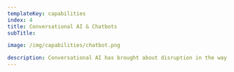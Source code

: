 ```yaml
---
templateKey: capabilities
index: 4
title: Conversational AI & Chatbots
subTitle: 

image: /img/capabilities/chatbot.png

description: Conversational AI has brought about disruption in the way users interact with applications, and how customers reach out to businesses - for service, marketing or sales. There are endless possibilities in how AI driven conversation flows can be used - chatbots, virtual assistants, Alexa Skills to name a few. Organiations need support that can intelligently find answers, sales that needs to engage the cutomers when they're most likely to buy and assistants that gently nudge the users when they're lost. We help you create omni channel conversational experiences so you can reach your users and customers on the platforms they are familiar with. 
---
```

